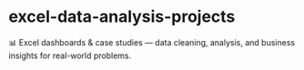 # excel-data-analysis-projects
📊 Excel dashboards &amp; case studies — data cleaning, analysis, and business insights for real-world problems.
